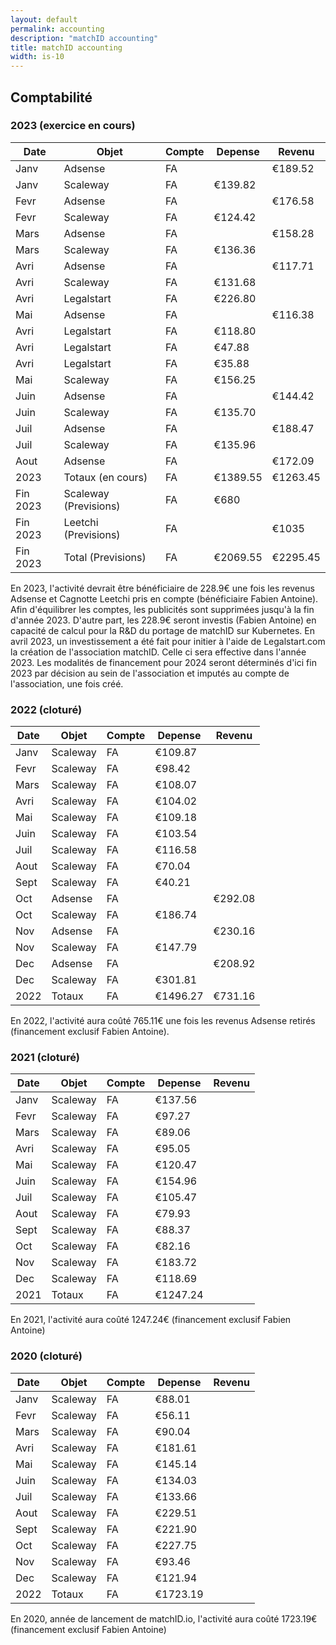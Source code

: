 ```yaml
---
layout: default
permalink: accounting
description: "matchID accounting"
title: matchID accounting
width: is-10
---
```



## Comptabilité

### 2023 (exercice en cours)

|Date   |Objet            |Compte            |Depense        |Revenu                 
|-------|-------|------------------|---------------|-------------
|Janv |Adsense |FA           | |€189.52
|Janv |Scaleway |FA          |€139.82 |
|Fevr |Adsense |FA           | |€176.58
|Fevr |Scaleway |FA          |€124.42 |
|Mars |Adsense |FA           | |€158.28
|Mars |Scaleway |FA          |€136.36|
|Avri |Adsense |FA           | |€117.71
|Avri |Scaleway |FA          |€131.68 |
|Avri |Legalstart |FA          |€226.80 |
|Mai |Adsense |FA           | |€116.38
|Avri |Legalstart |FA          |€118.80 |
|Avri |Legalstart |FA          |€47.88 |
|Avri |Legalstart |FA          |€35.88 |
|Mai  |Scaleway |FA          |€156.25|
|Juin |Adsense |FA           | |€144.42
|Juin |Scaleway |FA          |€135.70 |
|Juil |Adsense |FA           | |€188.47
|Juil |Scaleway |FA          |€135.96 |
|Aout |Adsense |FA           | |€172.09
|2023 |Totaux (en cours)|FA           |€1389.55 |€1263.45
|Fin 2023|Scaleway (Previsions)|FA           |€680 |
|Fin 2023|Leetchi (Previsions)|FA           | |€1035
|Fin 2023|Total (Previsions)|FA           |€2069.55 |€2295.45

En 2023, l'activité devrait être bénéficiaire de 228.9€ une fois les revenus Adsense et Cagnotte Leetchi pris en compte (bénéficiaire Fabien Antoine).
Afin d'équilibrer les comptes, les publicités sont supprimées jusqu'à la fin d'année 2023. D'autre part, les 228.9€ seront investis (Fabien Antoine) en capacité de calcul pour la R&D du portage de matchID sur Kubernetes.
En avril 2023, un investissement a été fait pour initier à l'aide de Legalstart.com la création de l'association matchID. Celle ci sera effective dans l'année 2023.
Les modalités de financement pour 2024 seront déterminés d'ici fin 2023 par décision au sein de l'association et imputés au compte de l'association, une fois créé.

### 2022 (cloturé)

|Date   |Objet            |Compte            |Depense        |Revenu                 
|-------|-------|------------------|---------------|-------------
|Janv |Scaleway |FA          |€109.87 |
|Fevr |Scaleway |FA          |€98.42 |
|Mars |Scaleway |FA          |€108.07 |
|Avri |Scaleway |FA          |€104.02 |
|Mai  |Scaleway |FA          |€109.18 |
|Juin |Scaleway |FA          |€103.54 |
|Juil |Scaleway |FA          |€116.58 |
|Aout |Scaleway |FA          |€70.04 |
|Sept |Scaleway |FA          |€40.21 |
|Oct |Adsense |FA           | |€292.08
|Oct |Scaleway |FA           |€186.74 |
|Nov |Adsense |FA           | |€230.16
|Nov |Scaleway |FA           |€147.79 |
|Dec |Adsense |FA           | |€208.92
|Dec |Scaleway |FA           |€301.81 |
|2022 |Totaux |FA           |€1496.27 |€731.16

En 2022, l'activité aura coûté 765.11€ une fois les revenus Adsense retirés (financement exclusif Fabien Antoine).

### 2021 (cloturé)
|Date   |Objet            |Compte            |Depense        |Revenu                 
|-------|-------|------------------|---------------|-------------
|Janv |Scaleway |FA          |€137.56 |
|Fevr |Scaleway |FA          |€97.27 |
|Mars |Scaleway |FA          |€89.06 |
|Avri |Scaleway |FA          |€95.05 |
|Mai  |Scaleway |FA          |€120.47 |
|Juin |Scaleway |FA          |€154.96 |
|Juil |Scaleway |FA          |€105.47 |
|Aout |Scaleway |FA          |€79.93 |
|Sept |Scaleway |FA          |€88.37 |
|Oct |Scaleway |FA           |€82.16 |
|Nov |Scaleway |FA           |€183.72 |
|Dec |Scaleway |FA           |€118.69 |
|2021 |Totaux |FA           |€1247.24 |

En 2021, l'activité aura coûté 1247.24€ (financement exclusif Fabien Antoine)


### 2020 (cloturé)
|Date   |Objet            |Compte            |Depense        |Revenu                 
|-------|-------|------------------|---------------|-------------
|Janv |Scaleway |FA          |€88.01 |
|Fevr |Scaleway |FA          |€56.11 |
|Mars |Scaleway |FA          |€90.04 |
|Avri |Scaleway |FA          |€181.61 |
|Mai  |Scaleway |FA          |€145.14 |
|Juin |Scaleway |FA          |€134.03 |
|Juil |Scaleway |FA          |€133.66 |
|Aout |Scaleway |FA          |€229.51 |
|Sept |Scaleway |FA          |€221.90 |
|Oct |Scaleway |FA           |€227.75|
|Nov |Scaleway |FA           |€93.46 |
|Dec |Scaleway |FA           |€121.94 |
|2022 |Totaux |FA           |€1723.19 |

En 2020, année de lancement de matchID.io, l'activité aura coûté 1723.19€ (financement exclusif Fabien Antoine)

